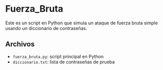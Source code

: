 # Fuerza_Bruta

Este es un script en Python que simula un ataque de fuerza bruta simple usando un diccionario de contraseñas.

## Archivos

- `fuerza_bruta.py`: script principal en Python
- `diccionario.txt`: lista de contraseñas de prueba
